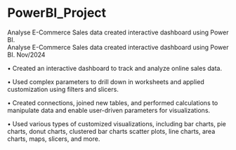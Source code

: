 # PowerBI_Project
Analyse E-Commerce Sales data created interactive dashboard using Power BI.  
Analyse E-Commerce Sales data created interactive dashboard using Power BI.                  Nov/2024 

•     Created an interactive dashboard to track and analyze online sales data. 

•     Used complex parameters to drill down in worksheets and applied customization using filters and slicers. 

•     Created connections, joined new tables, and performed calculations to manipulate data and enable user-driven parameters for visualizations. 

•     Used various types of customized visualizations, including bar charts, pie charts, donut charts, clustered bar charts scatter plots, line charts, area charts, maps, slicers, and more. 
